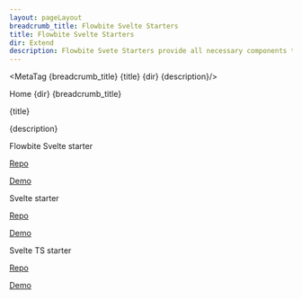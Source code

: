 ```yaml
---
layout: pageLayout
breadcrumb_title: Flowbite Svelte Starters
title: Flowbite Svelte Starters
dir: Extend
description: Flowbite Svete Starters provide all necessary components to get started quickly 
---
```


<MetaTag {breadcrumb_title} {title} {dir} {description}/>

<script>
  import { CompoDescription, Htwo, MetaTag } from '../utils'
  import { Breadcrumb, BreadcrumbItem, Heading, A } from '$lib'
</script>

<Breadcrumb class="pt-16 py-8">
  <BreadcrumbItem href="/" home >Home</BreadcrumbItem>
  <BreadcrumbItem>{dir}</BreadcrumbItem>
  <BreadcrumbItem>{breadcrumb_title}</BreadcrumbItem>
</Breadcrumb>

<Heading class="mb-2" tag="h1" customSize="text-3xl">{title}</Heading>

<CompoDescription>{description}</CompoDescription>

<Htwo label="Starters" />

<Heading class="mb-2" tag="h3" customSize="text-xl">Flowbite Svelte starter</Heading>

<p class="dark:text-white hover:text-blue-900 dark:hover:text-blue-500 w-full"><a href="https://github.com/themesberg/flowbite-svelte/tree/main/starters/flowbite-svelte-starter/">Repo</a></p>
<p class="dark:text-white hover:text-blue-900 dark:hover:text-blue-500 w-full"><a href="https://flowbite-svelte-starter.vercel.app/">Demo</a></p>

<Heading class="mb-2" tag="h3" customSize="text-xl mt-2">Svelte starter</Heading>

<p class="dark:text-white hover:text-blue-900 dark:hover:text-blue-500 w-full"><a href="https://github.com/themesberg/flowbite-svelte/tree/main/starters/svelte-starter">Repo</a></p>
<p class="dark:text-white hover:text-blue-900 dark:hover:text-blue-500 w-full"><a href="https://shinokada.github.io/svelte-starter/">Demo</a></p>


<Heading class="mb-2" tag="h3" customSize="text-xl mt-2">Svelte TS starter</Heading>

<p class="dark:text-white hover:text-blue-900 dark:hover:text-blue-500 w-full"><a href="https://github.com/themesberg/flowbite-svelte/tree/main/starters/svelte-ts-starter/">Repo</a></p>
<p class="dark:text-white hover:text-blue-900 dark:hover:text-blue-500 w-full"><a href="https://shinokada.github.io/svelte-ts-starter/">Demo</a></p>

